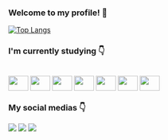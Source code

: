 ### Welcome to my profile! 🙂

[![Top Langs](https://github-readme-stats.vercel.app/api/top-langs/?username=oguimarques&layout=compact)](https://github.com/anuraghazra/github-readme-stats)

  
### I'm currently studying 👇
  
  <div style="display: inline_block"><br>
    <img align="center" alt"HTML5" height="30" width="40" src="https://cdn.jsdelivr.net/gh/devicons/devicon/icons/html5/html5-original.svg" />
    <img align="center" alt"CSS3" height="30" width="40" src="https://cdn.jsdelivr.net/gh/devicons/devicon/icons/css3/css3-original.svg" />
    <img align="center" alt"JS" height="30" width="40" src="https://cdn.jsdelivr.net/gh/devicons/devicon/icons/javascript/javascript-original.svg" />
    <img align="center" alt"C#" height="30" width="40" src="https://cdn.jsdelivr.net/gh/devicons/devicon/icons/csharp/csharp-original.svg" />
    <img align="center" alt"php" height="30" width="40" src="https://cdn.jsdelivr.net/gh/devicons/devicon/icons/php/php-original.svg" />
    <img align="center" alt"react" height="30" width="40" src="https://cdn.jsdelivr.net/gh/devicons/devicon/icons/react/react-original.svg" />
    <img align="center" alt"mySQL" height="30" width="40" src="https://cdn.jsdelivr.net/gh/devicons/devicon/icons/mysql/mysql-original.svg" />
    
###  My social medias  👇
  
  <div>
    <a href="https://www.instagram.com/marquess.gui/" target="_blank"><img src="https://img.shields.io/badge/Instagram-E4405F?style=for-the-badge&logo=instagram&logoColor=white" target="_blank"></a>
    <a href="https://www.linkedin.com/in/guilhermemarquess/" target="_blank"><img src="https://img.shields.io/badge/LinkedIn-0077B5?style=for-the-badge&logo=linkedin&logoColor=white" target="_blank"></a>
     <a href="mailto:guilhermemarquesf10@gmail.com" target="_blank"><img src="https://img.shields.io/badge/Gmail-D14836?style=for-the-badge&logo=gmail&logoColor=white" target="_blank"></a>
    
  </div>
   
          
          

